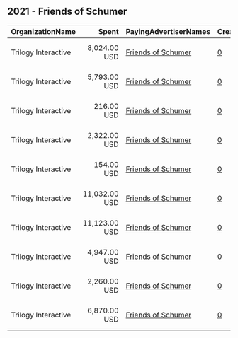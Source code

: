 ## 2021 - Friends of Schumer 
|OrganizationName|Spent|PayingAdvertiserNames|CreativeUrls|Impressions|Genders|AgeBrackets|CountryCodes|BillingAddresses|CandidateBallotInformation|
|:---|---:|:---|:---|---:|:---|:---|:---|:---|:---|
|Trilogy Interactive|8,024.00 USD|[Friends of Schumer](2021/Friends_of_Schumer.md)|[0](https://www.snap.com/political-ads/asset/d4fcc820808327529a4621491111bf0a56b97ef9b782665edf511678d6448c3b?mediaType=mp4)|542,218||18-39|united states|"2054 University Ave STE 600,Berkeley,94704,US"|Chuck Schumer|
|Trilogy Interactive|5,793.00 USD|[Friends of Schumer](2021/Friends_of_Schumer.md)|[0](https://www.snap.com/political-ads/asset/636cb8bf828a02f0d8106f0fca5e672676c06582121be8eb086cf20ba57ccf15?mediaType=mp4)|491,392||18-39|united states|"2054 University Ave STE 600,Berkeley,94704,US"|Chuck Schumer|
|Trilogy Interactive|216.00 USD|[Friends of Schumer](2021/Friends_of_Schumer.md)|[0](https://www.snap.com/political-ads/asset/0ca812861bf502b05c6057482d5fc6545a1709b5552ad7fdc2e3ba2ad85f9768?mediaType=mp4)|18,298||18-39|united states|"2054 University Ave STE 600,Berkeley,94704,US"|Chuck Schumer|
|Trilogy Interactive|2,322.00 USD|[Friends of Schumer](2021/Friends_of_Schumer.md)|[0](https://www.snap.com/political-ads/asset/c6d86c1720f8ae3742dd2b5a799f356fab061a991340ca4772f1cca2a88d6d50?mediaType=mp4)|159,987||18-39|united states|"2054 University Ave STE 600,Berkeley,94704,US"|Chuck Schumer|
|Trilogy Interactive|154.00 USD|[Friends of Schumer](2021/Friends_of_Schumer.md)|[0](https://www.snap.com/political-ads/asset/d4fcc820808327529a4621491111bf0a56b97ef9b782665edf511678d6448c3b?mediaType=mp4)|12,840||18-39|united states|"2054 University Ave STE 600,Berkeley,94704,US"|Chuck Schumer|
|Trilogy Interactive|11,032.00 USD|[Friends of Schumer](2021/Friends_of_Schumer.md)|[0](https://www.snap.com/political-ads/asset/be61229fd11e89290988e82a7fbff2fe95f5ad1cf21ee8ed48661b9753f3b03a?mediaType=mp4)|767,455||18-39|united states|"2054 University Ave STE 600,Berkeley,94704,US"|Chuck Schumer|
|Trilogy Interactive|11,123.00 USD|[Friends of Schumer](2021/Friends_of_Schumer.md)|[0](https://www.snap.com/political-ads/asset/9762048ce6f86ede75e9c6489a7418164973d67a574088f59e02ef62f937246c?mediaType=mp4)|768,727||18-39|united states|"2054 University Ave STE 600,Berkeley,94704,US"|Chuck Schumer|
|Trilogy Interactive|4,947.00 USD|[Friends of Schumer](2021/Friends_of_Schumer.md)|[0](https://www.snap.com/political-ads/asset/0501e8e20c08b6d025532f673857c47614551832fe42017affde1473cd74c1c4?mediaType=mp4)|342,822||18-39|united states|"2054 University Ave STE 600,Berkeley,94704,US"|Chuck Schumer|
|Trilogy Interactive|2,260.00 USD|[Friends of Schumer](2021/Friends_of_Schumer.md)|[0](https://www.snap.com/political-ads/asset/bfe4c12063c0a6429fd2c29f27eeb64c7444caf708c89f2769f039ed9b3af6cd?mediaType=mp4)|191,540||18-39|united states|"2054 University Ave STE 600,Berkeley,94704,US"|Chuck Schumer|
|Trilogy Interactive|6,870.00 USD|[Friends of Schumer](2021/Friends_of_Schumer.md)|[0](https://www.snap.com/political-ads/asset/0ca812861bf502b05c6057482d5fc6545a1709b5552ad7fdc2e3ba2ad85f9768?mediaType=mp4)|460,705||18-39|united states|"2054 University Ave STE 600,Berkeley,94704,US"|Chuck Schumer|

